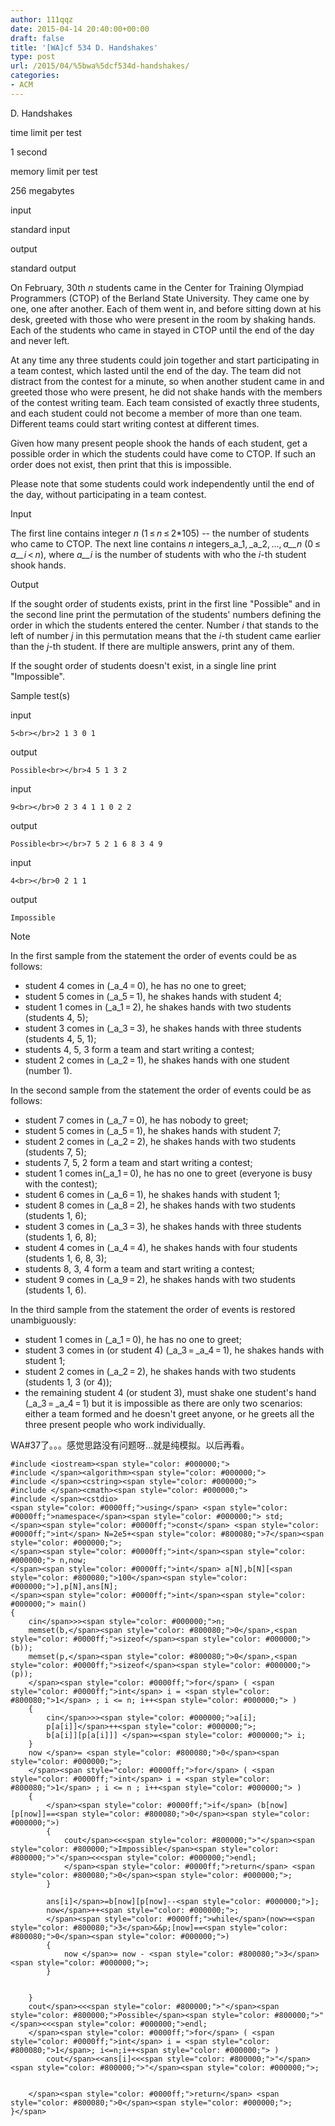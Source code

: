 ```yaml
---
author: 111qqz
date: 2015-04-14 20:40:00+00:00
draft: false
title: '[WA]cf 534 D. Handshakes'
type: post
url: /2015/04/%5bwa%5dcf534d-handshakes/
categories:
- ACM
---
```

















D. Handshakes







time limit per test


1 second







memory limit per test


256 megabytes







input


standard input







output


standard output










On February, 30th _n_ students came in the Center for Training Olympiad Programmers (CTOP) of the Berland State University. They came one by one, one after another. Each of them went in, and before sitting down at his desk, greeted with those who were present in the room by shaking hands. Each of the students who came in stayed in CTOP until the end of the day and never left.




At any time any three students could join together and start participating in a team contest, which lasted until the end of the day. The team did not distract from the contest for a minute, so when another student came in and greeted those who were present, he did not shake hands with the members of the contest writing team. Each team consisted of exactly three students, and each student could not become a member of more than one team. Different teams could start writing contest at different times.




Given how many present people shook the hands of each student, get a possible order in which the students could have come to CTOP. If such an order does not exist, then print that this is impossible.




Please note that some students could work independently until the end of the day, without participating in a team contest.










Input




The first line contains integer _n_ (1 ≤ _n_ ≤ 2*105) -- the number of students who came to CTOP. The next line contains _n_ integers_a_1, _a_2, ..., _a__n_ (0 ≤ _a__i_ < _n_), where _a__i_ is the number of students with who the _i_-th student shook hands.










Output




If the sought order of students exists, print in the first line "Possible" and in the second line print the permutation of the students' numbers defining the order in which the students entered the center. Number _i_ that stands to the left of number _j_ in this permutation means that the _i_-th student came earlier than the _j_-th student. If there are multiple answers, print any of them.




If the sought order of students doesn't exist, in a single line print "Impossible".










Sample test(s)










input



    
    5<br></br>2 1 3 0 1










output



    
    Possible<br></br>4 5 1 3 2 










input



    
    9<br></br>0 2 3 4 1 1 0 2 2










output



    
    Possible<br></br>7 5 2 1 6 8 3 4 9










input



    
    4<br></br>0 2 1 1










output



    
    Impossible
















Note




In the first sample from the statement the order of events could be as follows:





  * student 4 comes in (_a_4 = 0), he has no one to greet;
  * student 5 comes in (_a_5 = 1), he shakes hands with student 4;
  * student 1 comes in (_a_1 = 2), he shakes hands with two students (students 4, 5);
  * student 3 comes in (_a_3 = 3), he shakes hands with three students (students 4, 5, 1);
  * students 4, 5, 3 form a team and start writing a contest;
  * student 2 comes in (_a_2 = 1), he shakes hands with one student (number 1).



In the second sample from the statement the order of events could be as follows:





  * student 7 comes in (_a_7 = 0), he has nobody to greet;
  * student 5 comes in (_a_5 = 1), he shakes hands with student 7;
  * student 2 comes in (_a_2 = 2), he shakes hands with two students (students 7, 5);
  * students 7, 5, 2 form a team and start writing a contest;
  * student 1 comes in(_a_1 = 0), he has no one to greet (everyone is busy with the contest);
  * student 6 comes in (_a_6 = 1), he shakes hands with student 1;
  * student 8 comes in (_a_8 = 2), he shakes hands with two students (students 1, 6);
  * student 3 comes in (_a_3 = 3), he shakes hands with three students (students 1, 6, 8);
  * student 4 comes in (_a_4 = 4), he shakes hands with four students (students 1, 6, 8, 3);
  * students 8, 3, 4 form a team and start writing a contest;
  * student 9 comes in (_a_9 = 2), he shakes hands with two students (students 1, 6).



In the third sample from the statement the order of events is restored unambiguously:





  * student 1 comes in (_a_1 = 0), he has no one to greet;
  * student 3 comes in (or student 4) (_a_3 = _a_4 = 1), he shakes hands with student 1;
  * student 2 comes in (_a_2 = 2), he shakes hands with two students (students 1, 3 (or 4));
  * the remaining student 4 (or student 3), must shake one student's hand (_a_3 = _a_4 = 1) but it is impossible as there are only two scenarios: either a team formed and he doesn't greet anyone, or he greets all the three present people who work individually.






WA#37了。。。感觉思路没有问题呀...就是纯模拟。以后再看。






    
    #include <iostream><span style="color: #000000;">
    #include </span><algorithm><span style="color: #000000;">
    #include </span><cstring><span style="color: #000000;">
    #include </span><cmath><span style="color: #000000;">
    #include </span><cstdio>
    <span style="color: #0000ff;">using</span> <span style="color: #0000ff;">namespace</span><span style="color: #000000;"> std;
    </span><span style="color: #0000ff;">const</span> <span style="color: #0000ff;">int</span> N=2e5+<span style="color: #800080;">7</span><span style="color: #000000;">;
    </span><span style="color: #0000ff;">int</span><span style="color: #000000;"> n,now;
    </span><span style="color: #0000ff;">int</span> a[N],b[N][<span style="color: #800080;">100</span><span style="color: #000000;">],p[N],ans[N];
    </span><span style="color: #0000ff;">int</span><span style="color: #000000;"> main()
    {
        cin</span>>><span style="color: #000000;">n;
        memset(b,</span><span style="color: #800080;">0</span>,<span style="color: #0000ff;">sizeof</span><span style="color: #000000;">(b));
        memset(p,</span><span style="color: #800080;">0</span>,<span style="color: #0000ff;">sizeof</span><span style="color: #000000;">(p));
        </span><span style="color: #0000ff;">for</span> ( <span style="color: #0000ff;">int</span> i = <span style="color: #800080;">1</span> ; i <= n; i++<span style="color: #000000;"> )
        {
            cin</span>>><span style="color: #000000;">a[i];
            p[a[i]]</span>++<span style="color: #000000;">;
            b[a[i]][p[a[i]]] </span>=<span style="color: #000000;"> i;
        }
        now </span>= <span style="color: #800080;">0</span><span style="color: #000000;">;
        </span><span style="color: #0000ff;">for</span> ( <span style="color: #0000ff;">int</span> i = <span style="color: #800080;">1</span> ; i <= n ; i++<span style="color: #000000;"> )
        {
            </span><span style="color: #0000ff;">if</span> (b[now][p[now]]==<span style="color: #800080;">0</span><span style="color: #000000;">)
            {
                cout</span><<<span style="color: #800000;">"</span><span style="color: #800000;">Impossible</span><span style="color: #800000;">"</span><<<span style="color: #000000;">endl;
                </span><span style="color: #0000ff;">return</span> <span style="color: #800080;">0</span><span style="color: #000000;">;
            }
    
            ans[i]</span>=b[now][p[now]--<span style="color: #000000;">];
            now</span>++<span style="color: #000000;">;
            </span><span style="color: #0000ff;">while</span>(now>=<span style="color: #800080;">3</span>&&p;[now]==<span style="color: #800080;">0</span><span style="color: #000000;">)
            {
                now </span>= now - <span style="color: #800080;">3</span><span style="color: #000000;">;
            }
              
    
        }
        cout</span><<<span style="color: #800000;">"</span><span style="color: #800000;">Possible</span><span style="color: #800000;">"</span><<<span style="color: #000000;">endl;
        </span><span style="color: #0000ff;">for</span> ( <span style="color: #0000ff;">int</span> i = <span style="color: #800080;">1</span>; i<=n;i++<span style="color: #000000;"> )
            cout</span><<ans[i]<<<span style="color: #800000;">"</span> <span style="color: #800000;">"</span><span style="color: #000000;">;
    
    
        </span><span style="color: #0000ff;">return</span> <span style="color: #800080;">0</span><span style="color: #000000;">;
    }</span>






















